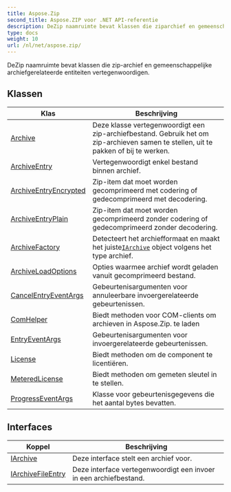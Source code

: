 ```yaml
---
title: Aspose.Zip
second_title: Aspose.ZIP voor .NET API-referentie
description: DeZip naamruimte bevat klassen die ziparchief en gemeenschappelijke archiefgerelateerde entiteiten vertegenwoordigen.
type: docs
weight: 10
url: /nl/net/aspose.zip/
---
```

DeZip naamruimte bevat klassen die zip-archief en gemeenschappelijke archiefgerelateerde entiteiten vertegenwoordigen.

## Klassen

| Klas | Beschrijving |
| --- | --- |
| [Archive](./archive/) | Deze klasse vertegenwoordigt een zip-archiefbestand. Gebruik het om zip-archieven samen te stellen, uit te pakken of bij te werken. |
| [ArchiveEntry](./archiveentry/) | Vertegenwoordigt enkel bestand binnen archief. |
| [ArchiveEntryEncrypted](./archiveentryencrypted/) | Zip-item dat moet worden gecomprimeerd met codering of gedecomprimeerd met decodering. |
| [ArchiveEntryPlain](./archiveentryplain/) | Zip-item dat moet worden gecomprimeerd zonder codering of gedecomprimeerd zonder decodering. |
| [ArchiveFactory](./archivefactory/) | Detecteert het archiefformaat en maakt het juiste[`IArchive`](../aspose.zip/iarchive/) object volgens het type archief. |
| [ArchiveLoadOptions](./archiveloadoptions/) | Opties waarmee archief wordt geladen vanuit gecomprimeerd bestand. |
| [CancelEntryEventArgs](./cancelentryeventargs/) | Gebeurtenisargumenten voor annuleerbare invoergerelateerde gebeurtenissen. |
| [ComHelper](./comhelper/) | Biedt methoden voor COM-clients om archieven in Aspose.Zip. te laden |
| [EntryEventArgs](./entryeventargs/) | Gebeurtenisargumenten voor invoergerelateerde gebeurtenissen. |
| [License](./license/) | Biedt methoden om de component te licentiëren. |
| [MeteredLicense](./meteredlicense/) | Biedt methoden om gemeten sleutel in te stellen. |
| [ProgressEventArgs](./progresseventargs/) | Klasse voor gebeurtenisgegevens die het aantal bytes bevatten. |
## Interfaces

| Koppel | Beschrijving |
| --- | --- |
| [IArchive](./iarchive/) | Deze interface stelt een archief voor. |
| [IArchiveFileEntry](./iarchivefileentry/) | Deze interface vertegenwoordigt een invoer in een archiefbestand. |


